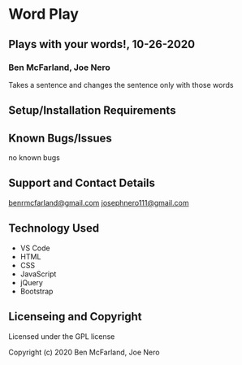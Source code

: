 # Word Play

## Plays with your words!, 10-26-2020

### Ben McFarland, Joe Nero

Takes a sentence and changes the sentence only with those words

## Setup/Installation Requirements



## Known Bugs/Issues

no known bugs

## Support and Contact Details

benrmcfarland@gmail.com
josephnero111@gmail.com

## Technology Used

* VS Code
* HTML
* CSS
* JavaScript
* jQuery
* Bootstrap

## Licenseing and Copyright

Licensed under the GPL license

Copyright (c) 2020 Ben McFarland, Joe Nero